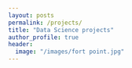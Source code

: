 ```yaml
---
layout: posts
permalink: /projects/
title: "Data Science projects"
author_profile: true
header:
  image: "/images/fort point.jpg"
---
```



